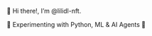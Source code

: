 👋 Hi there!, I’m @lilidl-nft.

🚧 Experimenting with Python, ML & AI Agents 🚧

<!---
lilidl-nft/lilidl-nft is a ✨ special ✨ repository because its `README.md` (this file) appears on your GitHub profile.
You can click the Preview link to take a look at your changes.
--->
